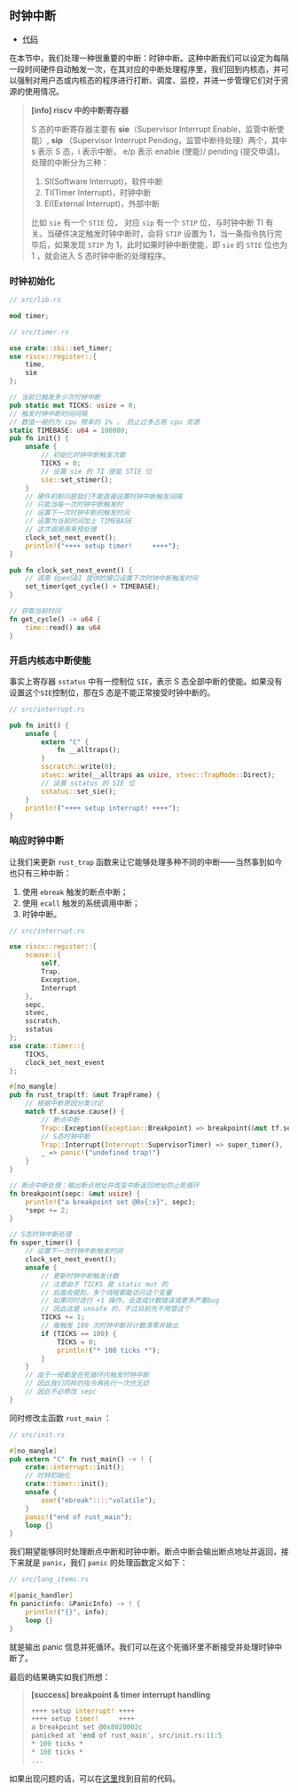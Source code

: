 ## 时钟中断

* [代码][CODE]

在本节中，我们处理一种很重要的中断：时钟中断。这种中断我们可以设定为每隔一段时间硬件自动触发一次，在其对应的中断处理程序里，我们回到内核态，并可以强制对用户态或内核态的程序进行打断、调度、监控，并进一步管理它们对于资源的使用情况。

> **[info] riscv 中的中断寄存器**
>
> S 态的中断寄存器主要有 **sie**（Supervisor Interrupt Enable，监管中断使能）, **sip** （Supervisor Interrupt Pending，监管中断待处理）两个，其中 s 表示 S 态，i 表示中断， e/p 表示 enable (使能)/ pending (提交申请)。
> 处理的中断分为三种：
>
> 1. SI(Software Interrupt)，软件中断
> 2. TI(Timer Interrupt)，时钟中断
> 3. EI(External Interrupt)，外部中断
>
> 比如 ``sie`` 有一个 ``STIE`` 位， 对应 ``sip`` 有一个 ``STIP`` 位，与时钟中断 TI 有关。当硬件决定触发时钟中断时，会将 ``STIP`` 设置为 1，当一条指令执行完毕后，如果发现 ``STIP`` 为 1，此时如果时钟中断使能，即 ``sie`` 的 ``STIE`` 位也为 1 ，就会进入 S 态时钟中断的处理程序。

### 时钟初始化

```rust
// src/lib.rs

mod timer;

// src/timer.rs

use crate::sbi::set_timer;
use riscv::register::{
    time,
    sie
};

// 当前已触发多少次时钟中断
pub static mut TICKS: usize = 0;
// 触发时钟中断时间间隔
// 数值一般约为 cpu 频率的 1% ， 防止过多占用 cpu 资源
static TIMEBASE: u64 = 100000;
pub fn init() {
    unsafe {
        // 初始化时钟中断触发次数
        TICKS = 0;
        // 设置 sie 的 TI 使能 STIE 位
        sie::set_stimer();
    }
    // 硬件机制问题我们不能直接设置时钟中断触发间隔
    // 只能当每一次时钟中断触发时
    // 设置下一次时钟中断的触发时间
    // 设置为当前时间加上 TIMEBASE
    // 这次调用用来预处理
    clock_set_next_event();
    println!("++++ setup timer!     ++++");
}

pub fn clock_set_next_event() {
	// 调用 OpenSBI 提供的接口设置下次时钟中断触发时间
    set_timer(get_cycle() + TIMEBASE);
}

// 获取当前时间
fn get_cycle() -> u64 {
    time::read() as u64
}
```
### 开启内核态中断使能

事实上寄存器 ``sstatus`` 中有一控制位 ``SIE``，表示 S 态全部中断的使能。如果没有设置这个``SIE``控制位，那在S 态是不能正常接受时钟中断的。
```rust
// src/interrupt.rs

pub fn init() {
    unsafe {
        extern "C" {
            fn __alltraps();
        }
        sscratch::write(0);
        stvec::write(__alltraps as usize, stvec::TrapMode::Direct);
        // 设置 sstatus 的 SIE 位
        sstatus::set_sie();
    }
    println!("++++ setup interrupt! ++++");
}
```

### 响应时钟中断
让我们来更新 ``rust_trap`` 函数来让它能够处理多种不同的中断——当然事到如今也只有三种中断：
1. 使用 ``ebreak`` 触发的断点中断；
2. 使用 ``ecall`` 触发的系统调用中断；
3. 时钟中断。


```rust
// src/interrupt.rs

use riscv::register::{
    scause::{
        self,
        Trap,
        Exception,
        Interrupt
    },
    sepc,
    stvec,
    sscratch,
    sstatus
};
use crate::timer::{
    TICKS,
    clock_set_next_event
};

#[no_mangle]
pub fn rust_trap(tf: &mut TrapFrame) {
    // 根据中断原因分类讨论
    match tf.scause.cause() {
        // 断点中断
        Trap::Exception(Exception::Breakpoint) => breakpoint(&mut tf.sepc),
        // S态时钟中断
        Trap::Interrupt(Interrupt::SupervisorTimer) => super_timer(),
        _ => panic!("undefined trap!")
    }
}

// 断点中断处理：输出断点地址并改变中断返回地址防止死循环
fn breakpoint(sepc: &mut usize) {
    println!("a breakpoint set @0x{:x}", sepc);
    *sepc += 2;
}

// S态时钟中断处理
fn super_timer() {
    // 设置下一次时钟中断触发时间
    clock_set_next_event();
    unsafe {
        // 更新时钟中断触发计数
        // 注意由于 TICKS 是 static mut 的
        // 后面会提到，多个线程都能访问这个变量
        // 如果同时进行 +1 操作，会造成计数错误或更多严重bug
        // 因此这是 unsafe 的，不过目前先不用管这个
        TICKS += 1;
        // 每触发 100 次时钟中断将计数清零并输出
        if (TICKS == 100) {
            TICKS = 0;
            println!("* 100 ticks *");
        }
    }
    // 由于一般都是在死循环内触发时钟中断
    // 因此我们同样的指令再执行一次也无妨
    // 因此不必修改 sepc
}
```

同时修改主函数 ``rust_main`` ：

```rust
// src/init.rs

#[no_mangle]
pub extern "C" fn rust_main() -> ! {
    crate::interrupt::init();
    // 时钟初始化
    crate::timer::init();
    unsafe {
        asm!("ebreak"::::"volatile");
    }
    panic!("end of rust_main");
    loop {}
}
```

我们期望能够同时处理断点中断和时钟中断。断点中断会输出断点地址并返回，接下来就是 ``panic``，我们 ``panic`` 的处理函数定义如下：

```rust
// src/lang_items.rs

#[panic_handler]
fn panic(info: &PanicInfo) -> ! {
    println!("{}", info);
    loop {}
}
```

就是输出 panic 信息并死循环。我们可以在这个死循环里不断接受并处理时钟中断了。

最后的结果确实如我们所想：

> **[success] breakpoint & timer interrupt handling**
> ```rust
> ++++ setup interrupt! ++++
> ++++ setup timer!     ++++
> a breakpoint set @0x8020002c
> panicked at 'end of rust_main', src/init.rs:11:5
> * 100 ticks *
> * 100 ticks *
> ...
> ```

如果出现问题的话，可以在[这里][CODE]找到目前的代码。

[CODE]: https://github.com/rcore-os/rCore_tutorial/tree/ch3-pa5
